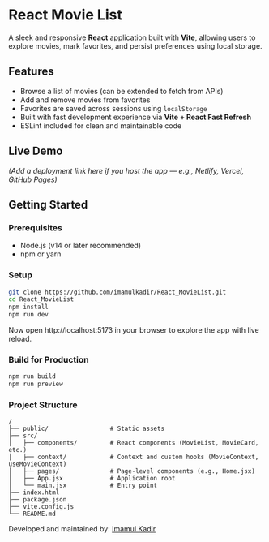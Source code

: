 # React Movie List

A sleek and responsive **React** application built with **Vite**, allowing users to explore movies, mark favorites, and persist preferences using local storage.

## Features

- Browse a list of movies (can be extended to fetch from APIs)
- Add and remove movies from favorites
- Favorites are saved across sessions using `localStorage`
- Built with fast development experience via **Vite + React Fast Refresh**
- ESLint included for clean and maintainable code

## Live Demo

_(Add a deployment link here if you host the app — e.g., Netlify, Vercel, GitHub Pages)_

## Getting Started

### Prerequisites

- Node.js (v14 or later recommended)
- npm or yarn

### Setup

```bash
git clone https://github.com/imamulkadir/React_MovieList.git
cd React_MovieList
npm install
npm run dev
```

Now open http://localhost:5173 in your browser to explore the app with live reload.

### Build for Production

```bash
npm run build
npm run preview
```

### Project Structure

```
/
├── public/                 # Static assets
├── src/
│   ├── components/         # React components (MovieList, MovieCard, etc.)
│   ├── context/            # Context and custom hooks (MovieContext, useMovieContext)
│   ├── pages/              # Page-level components (e.g., Home.jsx)
│   ├── App.jsx             # Application root
│   └── main.jsx            # Entry point
├── index.html
├── package.json
├── vite.config.js
└── README.md
```

Developed and maintained by: [Imamul Kadir](https://www.linkedin.com/in/imamulkadir)
